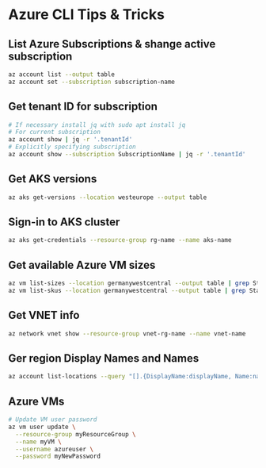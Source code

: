 # Azure CLI Tips & Tricks

## List Azure Subscriptions & shange active subscription

```Bash
az account list --output table
az account set --subscription subscription-name
```

## Get tenant ID for subscription

```Bash
# If necessary install jq with sudo apt install jq
# For current subscription
az account show | jq -r '.tenantId'
# Explicitly specifying subscription
az account show --subscription SubscriptionName | jq -r '.tenantId'
```

## Get AKS versions

```Bash
az aks get-versions --location westeurope --output table
```
## Sign-in to AKS cluster

```Bash
az aks get-credentials --resource-group rg-name --name aks-name
```

## Get available Azure VM sizes

```Bash
az vm list-sizes --location germanywestcentral --output table | grep Standard_F
az vm list-skus --location germanywestcentral --output table | grep Standard_F
```
## Get VNET info

```Bash
az network vnet show --resource-group vnet-rg-name --name vnet-name
```

## Ger region Display Names and Names

```Bash
az account list-locations --query "[].{DisplayName:displayName, Name:name}" -o table
```

## Azure VMs

```Bash
# Update VM user password
az vm user update \
  --resource-group myResourceGroup \
  --name myVM \
  --username azureuser \
  --password myNewPassword
```
